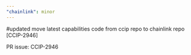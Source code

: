 ```yaml
---
"chainlink": minor
---
```


#updated move latest capabilities code from ccip repo to chainlink repo [CCIP-2946]

PR issue: CCIP-2946
